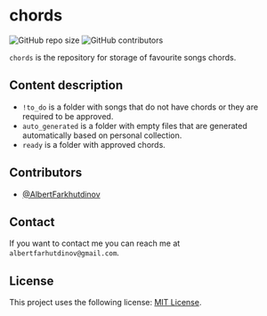 # chords

![GitHub repo size](https://img.shields.io/github/issues/AlbertFarkhutdinov/chords)
![GitHub contributors](https://img.shields.io/github/contributors/AlbertFarkhutdinov/chords)

`chords` is the repository for storage of favourite songs chords.

## Content description

- `!to_do` is a folder with songs that do not have chords or they are required to be approved.
- `auto_generated` is a folder with empty files that are generated automatically based on personal collection.
- `ready` is a folder with approved chords.

## Contributors

* [@AlbertFarkhutdinov](https://github.com/AlbertFarkhutdinov) 

## Contact

If you want to contact me you can reach me at `albertfarhutdinov@gmail.com`.

## License
This project uses the following license: [MIT License](https://github.com/AlbertFarkhutdinov/pretty_repr/blob/main/LICENSE).
